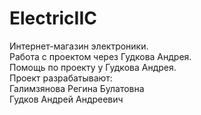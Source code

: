 # ElectricIIC  
Интернет-магазин электроники.  
Работа с проектом через Гудкова Андрея.  
Помощь по проекту у Гудкова Андрея.  
Проект разрабатывают:  
Галимзянова Регина Булатовна  
Гудков Андрей Андреевич  

